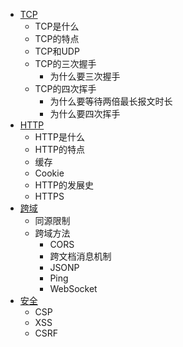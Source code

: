 * [TCP](/_posts/网络/TCP)
    * TCP是什么
    * TCP的特点
    * TCP和UDP
    * TCP的三次握手
        * 为什么要三次握手
    * TCP的四次挥手
        * 为什么要等待两倍最长报文时长
        * 为什么要四次挥手
* [HTTP](/_posts/网络/)
    * HTTP是什么
    * HTTP的特点
    * 缓存
    * Cookie
    * HTTP的发展史
    * HTTPS
* [跨域](/_posts/网络/跨域)
    * 同源限制
    * 跨域方法
        * CORS
        * 跨文档消息机制
        * JSONP
        * Ping
        * WebSocket
* [安全](/_posts/网络/网络安全)
    * CSP
    * XSS
    * CSRF